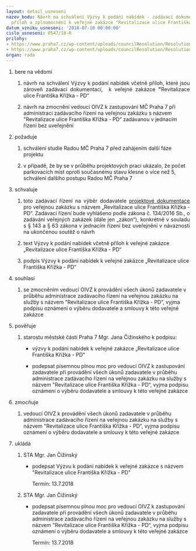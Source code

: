 ```yaml
---
layout: detail_usneseni
nazev_bodu: Návrh na schválení Výzvy k podání nabídek - zadávací dokumentace včetně
  příloh a zplnomocnění k veřejné zakázce "Revitalizace ulice Františka Křížka - PD"
datum_vzniku_usneseni: '2018-07-10 00:00:00'
cislo_usneseni: 0547/18-R
prilohy:
- https://www.praha7.cz/wp-content/uploads/councilResolution/Resolutions/30083/export/1Duvodovazprava~372727.doc
- https://www.praha7.cz/wp-content/uploads/councilResolution/Resolutions/30083/export/export~374575.pdf
organ: rada
---
```

<ol id="urzList" class="urzList_view"><li id="" class="urzClass1"><span name="1">bere na vědomí</span><ol id="" class="urzOlClass"><li style="text-align: justify;" id="" class="urzClass2"><span><p style="text-align: justify;" data-mce-style="text-align: justify;">návrh na schválení Výzvy k podání nabídek včetně příloh, které jsou zároveň zadávací dokumentací,&nbsp; k veřejné zakázce <strong>"</strong>Revitalizace ulice Františka Křížka - PD“</p></span></li><li class="urzClass2" id="" style="text-align: left;"><span><p>návrh na zmocnění vedoucí OIVZ k zastupování MČ Praha 7 při administraci zadávacího řízení na veřejnou zakázku s názvem "Revitalizace ulice Františka Křížka - PD“ zadávanou v jednacím řízení bez uveřejnění</p></span></li></ol></li><li class="urzClass1" id=""><span name="62">požaduje</span><ol class="urzOlClass decimal "><li class="urzClass2" id="" style="text-align: left;"><span><p>schválení studie Radou MČ Praha 7 před zahájením další fáze projektu</p></span></li><li class="urzClass2" id="" style="text-align: left;"><span><p>v případě, že by se v průběhu projektových prací ukázalo, že počet parkovacích míst oproti současnému stavu klesne o více než 5, schválení dalšího postupu Radou MČ Praha 7</p></span></li></ol></li><li id="" class="urzClass1"><span name="24">schvaluje</span><ol id="" class="urzOlClass"><li style="text-align: justify;" id="" class="urzClass2"><span><p style="text-align: justify;" data-mce-style="text-align: justify;">toto zadávací řízení na výběr dodavatele <span style="text-decoration: underline;" data-mce-style="text-decoration: underline;">projektové dokumentace</span> pro veřejnou zakázku s názvem „Revitalizace ulice Františka Křížka - PD“. Zadávací řízení bude vyhlášeno podle zákona č. 134/2016 Sb., o zadávání veřejných zakázek (dále jen „zákon“), konkrétně v souladu s § 143 a § 63 zákona v jednacím řízení bez uveřejnění v návaznosti na ukončenou soutěž o návrh<br></p></span></li><li style="text-align: left;" id="" class="urzClass2"><span><p>text Výzvy k podání nabídek včetně příloh k veřejné zakázce „Revitalizace ulice Františka Křížka - PD“</p></span></li><li style="text-align: left;" id="" class="urzClass2"><span><p>podpis Výzvy k podání nabídek k veřejné zakázce „Revitalizace ulice Františka Křížka - PD“</p></span></li></ol></li><li class="urzClass1" id=""><span name="26">souhlasí</span><ol class="urzOlClass decimal "><li class="urzClass2" id="" style="text-align: left;"><span><p>se zmocněním vedoucí OIVZ k provádění všech úkonů zadavatele v průběhu administrace zadávacího řízení na veřejnou zakázku na služby s názvem "Revitalizace ulice Františka Křížka - PD“, vyjma podpisu oznámení o výběru dodavatele a smlouvy k této veřejné zakázce</p></span></li></ol></li><li id="" class="urzClass1"><span name="16">pověřuje</span><ol class="urzOlClass" id=""><li style="text-align: left;" id="" class="urzClass2"><span><p>starostu městské části Praha 7 Mgr. Jana Čižinského k podpisu:</p></span><ul class="urzUlClass" id=""><li style="text-align: left;" id="" class="urzClass3"><span><p>výzvy k podání nabídek k veřejné zakázce „Revitalizace ulice Františka Křížka - PD“<br></p></span></li><li class="urzClass3" id="" style="text-align: left;"><span><p>podepsat písemnou plnou moc pro vedoucí OIVZ k zastupování zadavatele při provádění všech úkonů zadavatele v průběhu administrace zadávacího řízení na veřejnou zakázku na služby s názvem "Revitalizace ulice Františka Křížka - PD“, vyjma podpisu oznámení o výběru dodavatele a smlouvy k této veřejné zakázce</p></span></li></ul></li></ol></li><li class="urzClass1" id=""><span name="41">zmocňuje</span><ol class="urzOlClass decimal "><li class="urzClass2" id="" style="text-align: left;"><span><p>vedoucí OIVZ k provádění všech úkonů zadavatele v průběhu administrace zadávacího řízení na veřejnou zakázku na služby s názvem "Revitalizace ulice Františka Křížka - PD“, vyjma podpisu oznámení o výběru dodavatele a smlouvy k této veřejné zakázce</p></span></li></ol></li><li class="urzClass1" id="urzUkoly"><span name="1">ukládá</span><ol class="urzOlClass"><li class="urzClass2"><span><p>STA Mgr. Jan Čižinský</p></span><ul class="urzUlClass"><li class="urzClass3"><span><p>podepsat Výzvu k podání nabídek k veřejné zakázce s názvem "Revitalizace ulice Františka Křížka - PD"</p></span><span class="urzUkolTermin">  Termín:&nbsp;13.7.2018</span></li></ul></li><li class="urzClass2"><span><p>STA Mgr. Jan Čižinský</p></span><ul class="urzUlClass"><li class="urzClass3"><span><p>podepsat písemnou plnou moc pro vedoucí OIVZ k zastupování zadavatele při provádění všech úkonů zadavatele v průběhu administrace zadávacího řízení na veřejnou zakázku na služby s názvem "Revitalizace ulice Františka Křížka - PD“, vyjma podpisu oznámení o výběru dodavatele a smlouvy k této veřejné zakázce</p></span><span class="urzUkolTermin">  Termín:&nbsp;13.7.2018</span></li></ul></li></ol></li></ol>